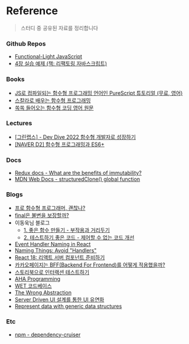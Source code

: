 # Reference

> 스터디 중 공유된 자료를 정리합니다
>

### Github Repos

- [Functional-Light JavaScript](https://github.com/getify/Functional-Light-JS)
- [4장 실습 예제 (책: 리팩토링 자바스크립트)](https://github.com/gilbutITbook/006963/blob/master/ch06/nb.js)

### Books

- [JS로 컴파일되는 함수형 프로그래밍 언어인 PureScript 튜토리얼 (무료, 영어)](https://book.purescript.org/)
- [스칼라로 배우는 함수형 프로그래밍](https://m.yes24.com/Goods/Detail/16969986)
- [쏙쏙 들어오는 함수형 코딩 영어 원문](https://livebook.manning.com/book/grokking-simplicity)

### Lectures

- [[그린랩스] - Dev Dive 2022 함수형 개발자로 성장하기](https://event-us.kr/greenlabs/event/49634)
- [[NAVER D2] 함수형 프로그래밍과 ES6+](https://youtu.be/4sO0aWTd3yc)

### Docs

- [Redux docs - What are the benefits of immutability?](https://redux.js.org/faq/immutable-data#what-are-the-benefits-of-immutability)
- [MDN Web Docs - structuredClone() global function](https://developer.mozilla.org/en-US/docs/Web/API/structuredClone)

### Blogs

- [프로 함수형 프로그래머, 괜찮나?](https://hatemogi.com/2023/0526-profp-ok.html#%ED%94%84%EB%A1%9C-%ED%95%A8%EC%88%98%ED%98%95-%ED%94%84%EB%A1%9C%EA%B7%B8%EB%9E%98%EB%A8%B8-%EA%B4%9C%EC%B0%AE%EB%82%98)
- [final은 불변을 보장할까?](https://velog.io/@kbsat/final%EC%9D%80-%EB%B6%88%EB%B3%80%EC%9D%84-%EB%B3%B4%EC%9E%A5%ED%95%A0%EA%B9%8C)
- 이동욱님 블로그
  - [1. 좋은 함수 만들기 - 부작용과 거리두기](https://jojoldu.tistory.com/697)
  - [2. 테스트하기 좋은 코드 - 제어할 수 없는 코드 개선](https://jojoldu.tistory.com/676)
- [Event Handler Naming in React](https://jaketrent.com/post/naming-event-handlers-react/)
- [Naming Things: Avoid "Handlers"](https://nikas.praninskas.com/javascript/2016/11/28/naming-things-handlers/)
- [React 18: 리액트 서버 컴포넌트 준비하기](https://tech.kakaopay.com/post/react-server-components/)
- [카카오페이지는 BFF(Backend For Frontend)를 어떻게 적용했을까?](https://fe-developers.kakaoent.com/2022/220310-kakaopage-bff/)
- [스토리북으로 인터랙션 테스트하기](https://ui.toast.com/posts/ko_20220111)
- [AHA Programming](https://kentcdodds.com/blog/aha-programming)
- [WET 코드베이스](https://overreacted.io/ko/the-wet-codebase/)
- [The Wrong Abstraction](https://sandimetz.com/blog/2016/1/20/the-wrong-abstraction)
- [Server Driven UI 설계를 통한 UI 유연화](https://devblog.kakaostyle.com/ko/2021-12-16-1-server-driven-ui)
- [Represent data with generic data structures](https://blog.klipse.tech/databook/2022/06/22/generic-data-structures.html)

### Etc

- [npm - dependency-cruiser](https://www.npmjs.com/package/dependency-cruiser)
